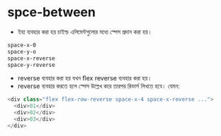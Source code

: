 # spce-between
- ইহা ব্যবহার করা হয় চাইল্ড এলিমেন্টগুলোর মধ্যে স্পেস প্রদান করা হয়।
```css
space-x-0
space-y-o
space-x-reverse
space-y-reverse
```
- reverse ব্যবহার করা হয় যখন flex reverse  ব্যবহার করা হয়। 
- reverse ব্যবহার করতে হলে স্পেস উল্লেখ করে তারপর রিভার্স লিখতে হবে। যেমন:
```js
<div class="flex flex-row-reverse space-x-4 space-x-reverse ...">
  <div>01</div>
  <div>02</div>
  <div>03</div>
</div>
```